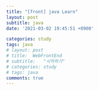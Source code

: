 ```yaml
---
title: "[front] java Learn"
layout: post
subtitle: java
date: '2021-03-02 19:45:51 +0900'

categories: study
tags: java
# layout: post
# title:  WebFrontEnd
# subtitle:   "시작하기"
# categories: study
# tags: java
comments: true
---
```


